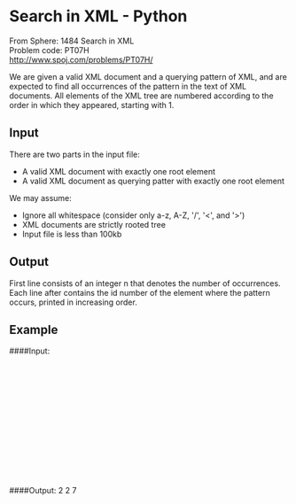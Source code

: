 Search in XML - Python
======================

From Sphere: 1484 Search in XML  
Problem code: PT07H  
http://www.spoj.com/problems/PT07H/  

We are given a valid XML document and a querying pattern of XML,
and are expected to find all occurrences of the pattern in the text of XML documents.
All elements of the XML tree are numbered according to the order in which they appeared,
starting with 1.


Input
-----
There are two parts in the input file:
- A valid XML document with exactly one root element
- A valid XML document as querying patter with exactly one root element

We may assume:
- Ignore all whitespace (consider only a-z, A-Z, '/', '<', and '>')
- XML documents are strictly rooted tree
- Input file is less than 100kb

Output
------
First line consists of an integer n that denotes the number of occurrences.
Each line after contains the id number of the element where the pattern occurs,
printed in increasing order.

Example
-------
####Input:
    <THU>  
    	<Team>  
    		<ACRush></ACRush>  
    		<Jelly></Jelly>  
    		<Cooly></Cooly>  
    	</Team>  
    	<JiaJia>  
    		<Team>  
    			<Ahyangyi></Ahyangyi>  
    			<Dragon></Dragon>  
    			<Cooly><Amber></Amber></Cooly>  
    		</Team>  
    	</JiaJia>  
    </THU>  
    <Team><Cooly></Cooly></Team>

####Output:
2
2
7